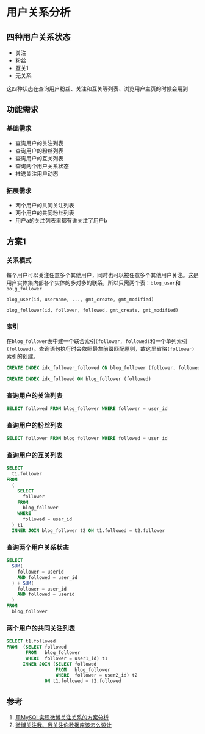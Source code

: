 # 用户关系分析
## 四种用户关系状态
- 关注
- 粉丝
- 互关1
- 无关系

这四种状态在查询用户粉丝、关注和互关等列表、浏览用户主页的时候会用到
## 功能需求
### 基础需求
- 查询用户的关注列表
- 查询用户的粉丝列表
- 查询用户的互关列表
- 查询两个用户关系状态
- 推送关注用户动态
### 拓展需求
- 两个用户的共同关注列表
- 两个用户的共同粉丝列表
- 用户a的关注列表里都有谁关注了用户b

## 方案1
### 关系模式
每个用户可以关注任意多个其他用户，同时也可以被任意多个其他用户关注。这是用户实体集内部各个实体的多对多的联系，所以只需两个表：`blog_user`和`bolg_follower`
```
blog_user(id, username, ..., gmt_create, gmt_modified)
```
```
blog_follower(id, follower, followed, gmt_create, gmt_modified)
```
### 索引
在`blog_follower`表中建一个联合索引`(follower, followed)`和一个单列索引`(followed)`。查询语句执行时会依照最左前缀匹配原则，故这里省略`(follower)`索引的创建。
```sql
CREATE INDEX idx_follower_followed ON blog_follower (follower, followed)
```
```sql
CREATE INDEX idx_followed ON blog_follower (followed)
```

### 查询用户的关注列表
```sql
SELECT followed FROM blog_follower WHERE follower = user_id
```
### 查询用户的粉丝列表
```sql
SELECT follower FROM blog_follower WHERE followed = user_id
```
### 查询用户的互关列表
```sql
SELECT
  t1.follower
FROM
  (
    SELECT
      follower
    FROM
      blog_follower
    WHERE
      followed = user_id
  ) t1
  INNER JOIN blog_follower t2 ON t1.followed = t2.follower
```
### 查询两个用户关系状态
```sql
SELECT
  SUM(
    follower = userid
    AND followed = user_id
  ) + SUM(
    follower = user_id
    AND followed = userid
  )
FROM
  blog_follower
```
### 两个用户的共同关注列表
```sql
SELECT t1.followed 
FROM  (SELECT followed 
       FROM   blog_follower 
       WHERE  follower = user1_id) t1 
      INNER JOIN (SELECT followed 
                  FROM   blog_follower 
                  WHERE  follower = user2_id) t2 
              ON t1.followed = t2.followed 
```
## 参考
1. [用MySQL实现微博关注关系的方案分析](https://my.oschina.net/yonghan/blog/475588)
2. [微博关注我、我关注你数据库该怎么设计](https://blog.csdn.net/u010098331/article/details/51445904)
<!--stackedit_data:
eyJoaXN0b3J5IjpbLTE2NzY3MjkxMjIsLTIxMzEzNTc0MCw4ND
A0OTQzODYsLTEwNDI2MjcwNjQsMTE4OTYxNjc3NiwtMTUyMDM2
OTcwMSwxNDM2MjkzMTg2LDE3MDIwNDY2MDgsLTE4NDk3NDc3Mj
YsMTgzMzU0NDY3MSwtMTkxMDY4MzI1NSwyMjk1MTg1NTgsNzI5
MjkyMzQwLDE4MzA3OTEzMCwtMTM2OTQ2NjMyMiwxMjU0ODg4ND
YxLDE5MTEzMDcwMjcsMjEzMzU0NzE3Myw1MzE5MzA1MzMsMjQw
NTgzODI4XX0=
-->
